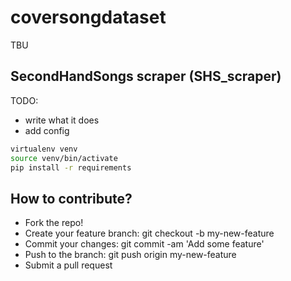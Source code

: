 # coversongdataset

TBU

## SecondHandSongs scraper (SHS_scraper)

TODO: 
* write what it does
* add config

```bash
virtualenv venv
source venv/bin/activate
pip install -r requirements
```




## How to contribute?

* Fork the repo!
* Create your feature branch: git checkout -b my-new-feature
* Commit your changes: git commit -am 'Add some feature'
* Push to the branch: git push origin my-new-feature
* Submit a pull request